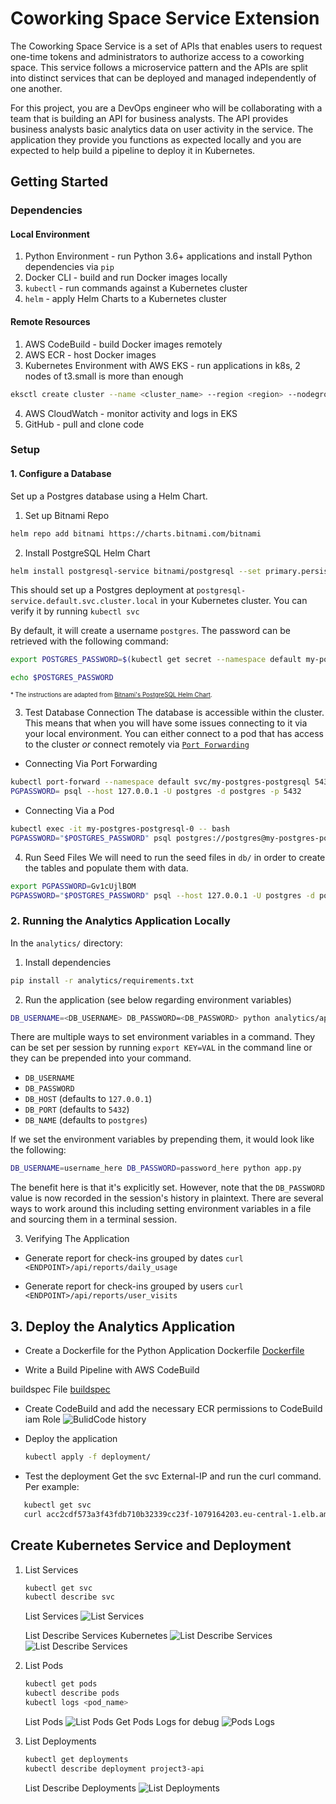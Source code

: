 # Coworking Space Service Extension
The Coworking Space Service is a set of APIs that enables users to request one-time tokens and administrators to authorize access to a coworking space. This service follows a microservice pattern and the APIs are split into distinct services that can be deployed and managed independently of one another.

For this project, you are a DevOps engineer who will be collaborating with a team that is building an API for business analysts. The API provides business analysts basic analytics data on user activity in the service. The application they provide you functions as expected locally and you are expected to help build a pipeline to deploy it in Kubernetes.

## Getting Started

### Dependencies
#### Local Environment
1. Python Environment - run Python 3.6+ applications and install Python dependencies via `pip`
2. Docker CLI - build and run Docker images locally
3. `kubectl` - run commands against a Kubernetes cluster
4. `helm` - apply Helm Charts to a Kubernetes cluster

#### Remote Resources
1. AWS CodeBuild - build Docker images remotely
2. AWS ECR - host Docker images
3. Kubernetes Environment with AWS EKS - run applications in k8s, 2 nodes of t3.small is more than enough
```bash
eksctl create cluster --name <cluster_name> --region <region> --nodegroup-name <nodesgroup_name> --node-type t3.small --nodes 2 --nodes-min 2 --nodes-max 2
```
4. AWS CloudWatch - monitor activity and logs in EKS
5. GitHub - pull and clone code

### Setup
#### 1. Configure a Database
Set up a Postgres database using a Helm Chart.

1. Set up Bitnami Repo
```bash
helm repo add bitnami https://charts.bitnami.com/bitnami
```

2. Install PostgreSQL Helm Chart
```bash
helm install postgresql-service bitnami/postgresql --set primary.persistence.enabled=false
```

This should set up a Postgres deployment at `postgresql-service.default.svc.cluster.local` in your Kubernetes cluster. You can verify it by running `kubectl svc`

By default, it will create a username `postgres`. The password can be retrieved with the following command:
```bash
export POSTGRES_PASSWORD=$(kubectl get secret --namespace default my-postgres-postgresql  -o jsonpath="{.data.postgres-password}" | base64 -d)

echo $POSTGRES_PASSWORD 
```

<sup><sub>* The instructions are adapted from [Bitnami's PostgreSQL Helm Chart](https://artifacthub.io/packages/helm/bitnami/postgresql).</sub></sup>

3. Test Database Connection
The database is accessible within the cluster. This means that when you will have some issues connecting to it via your local environment. You can either connect to a pod that has access to the cluster _or_ connect remotely via [`Port Forwarding`](https://kubernetes.io/docs/tasks/access-application-cluster/port-forward-access-application-cluster/)

* Connecting Via Port Forwarding
```bash
kubectl port-forward --namespace default svc/my-postgres-postgresql 5432:5432 &
PGPASSWORD= psql --host 127.0.0.1 -U postgres -d postgres -p 5432
```

* Connecting Via a Pod
```bash
kubectl exec -it my-postgres-postgresql-0 -- bash
PGPASSWORD="$POSTGRES_PASSWORD" psql postgres://postgres@my-postgres-postgresql:5432/postgres -c <COMMAND_HERE>
```

4. Run Seed Files
We will need to run the seed files in `db/` in order to create the tables and populate them with data.

```bash
export PGPASSWORD=Gv1cUjlBOM
PGPASSWORD="$POSTGRES_PASSWORD" psql --host 127.0.0.1 -U postgres -d postgres -p 5432 < db/<NAME_OF_SEED_FILE>
```

### 2. Running the Analytics Application Locally
In the `analytics/` directory:

1. Install dependencies
```bash
pip install -r analytics/requirements.txt
```
2. Run the application (see below regarding environment variables)
```bash
DB_USERNAME=<DB_USERNAME> DB_PASSWORD=<DB_PASSWORD> python analytics/app.py
```

There are multiple ways to set environment variables in a command. They can be set per session by running `export KEY=VAL` in the command line or they can be prepended into your command.

* `DB_USERNAME`
* `DB_PASSWORD`
* `DB_HOST` (defaults to `127.0.0.1`)
* `DB_PORT` (defaults to `5432`)
* `DB_NAME` (defaults to `postgres`)

If we set the environment variables by prepending them, it would look like the following:
```bash
DB_USERNAME=username_here DB_PASSWORD=password_here python app.py
```
The benefit here is that it's explicitly set. However, note that the `DB_PASSWORD` value is now recorded in the session's history in plaintext. There are several ways to work around this including setting environment variables in a file and sourcing them in a terminal session.

3. Verifying The Application
* Generate report for check-ins grouped by dates
`curl <ENDPOINT>/api/reports/daily_usage`

* Generate report for check-ins grouped by users
`curl <ENDPOINT>/api/reports/user_visits`


## 3. Deploy the Analytics Application 

* Create a Dockerfile for the Python Application
Dockerfile
[Dockerfile](./Dockerfile)

* Write a Build Pipeline with AWS CodeBuild

buildspec File
[buildspec](./buildspec.yml)

* Create CodeBuild and add the necessary ECR permissions to CodeBuild iam Role
![BulidCode history](screenshots/CodeBuid.png)

* Deploy the application
   ```bash
   kubectl apply -f deployment/
   ```
* Test the deployment
Get the svc External-IP and run the curl command. Per example:
```bash
   kubectl get svc
   curl acc2cdf573a3f43fdb710b32339cc23f-1079164203.eu-central-1.elb.amazonaws.com/api/reports/daily_usage
 ```

## Create Kubernetes Service and Deployment
1. List Services
   ```bash
   kubectl get svc
   kubectl describe svc
   ```
   List Services
   ![List Services](screenshots/Kubectl_get_svc.png)

   List Describe Services Kubernetes
   ![List Describe Services](screenshots/kubectl_describe_svc_coworking.png)
   ![List Describe Services](screenshots/kubectl_describe_svc_postgres.png)


3. List Pods
   ```bash
   kubectl get pods
   kubectl describe pods
   kubectl logs <pod_name>
   ```
   List Pods
   ![List Pods](screenshots/kubectl_get_pods.png)
   Get Pods Logs for debug
   ![Pods Logs](screenshots/kubectl_logs_application.png)
   
4. List Deployments
   ```bash
   kubectl get deployments
   kubectl describe deployment project3-api
   ```
   List Describe Deployments
   ![List Deployments](screenshots/kubectl_describe_deployment_coworking.png)

